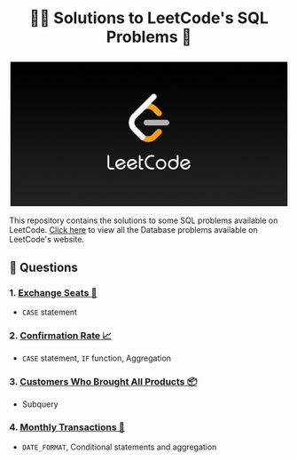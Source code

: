 # <p align="center" style="margin-top: 0px;"> 👨‍💻 Solutions to LeetCode's SQL Problems 📝

<p align="center">
  <img src="leetcode.png" alt="LeetCode Logo">
</p>


This repository contains the solutions to some SQL problems available on LeetCode. <a href ="https://leetcode.com/problemset/database/">Click here</a> to view all the Database problems available on LeetCode's website.

## 🧾 Questions
### 1. [Exchange Seats 💺](#Exchange-Seats.md) 
* `CASE` statement 

### 2. [Confirmation Rate 📈](Confirmation-Rate.md)
* `CASE` statement, `IF` function, Aggregation

### 3. [Customers Who Brought All Products 📦](Customers-Who-Brought-All-Products.md)
* Subquery

### 4. [Monthly Transactions 🏦](Monthly-Transactions-I.md)
* `DATE_FORMAT`, Conditional statements and aggregation 